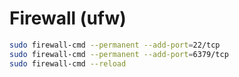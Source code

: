 # Firewall (ufw)
```bash
sudo firewall-cmd --permanent --add-port=22/tcp
sudo firewall-cmd --permanent --add-port=6379/tcp
sudo firewall-cmd --reload



```